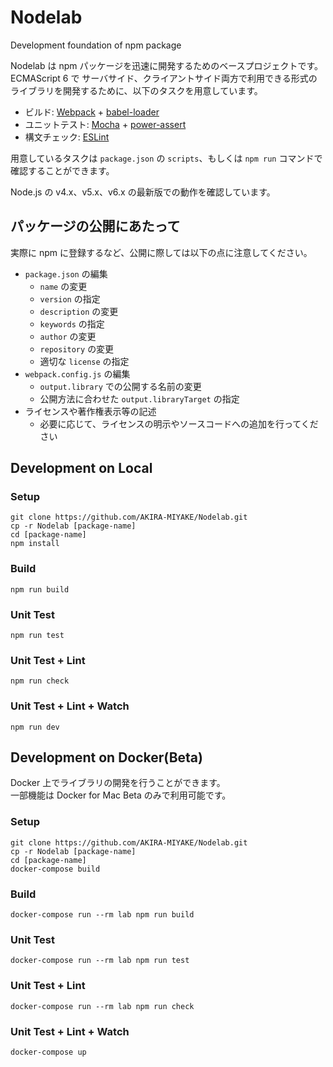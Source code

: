 # Nodelab
Development foundation of npm package

Nodelab は npm パッケージを迅速に開発するためのベースプロジェクトです。  
ECMAScript 6 で サーバサイド、クライアントサイド両方で利用できる形式のライブラリを開発するために、以下のタスクを用意しています。  

+ ビルド: [Webpack](http://webpack.github.io/) + [babel-loader](https://github.com/babel/babel-loader)
+ ユニットテスト: [Mocha](https://mochajs.org/) + [power-assert](https://github.com/power-assert-js/power-assert)
+ 構文チェック: [ESLint](http://eslint.org/)

用意しているタスクは `package.json` の `scripts`、もしくは `npm run` コマンドで確認することができます。  

Node.js の v4.x、v5.x、v6.x の最新版での動作を確認しています。  

## パッケージの公開にあたって
実際に npm に登録するなど、公開に際しては以下の点に注意してください。  

+ `package.json` の編集
  + `name` の変更
  + `version` の指定
  + `description` の変更
  + `keywords` の指定
  + `author` の変更
  + `repository` の変更
  + 適切な `license` の指定
+ `webpack.config.js` の編集
  + `output.library` での公開する名前の変更
  + 公開方法に合わせた `output.libraryTarget` の指定
+ ライセンスや著作権表示等の記述
  + 必要に応じて、ライセンスの明示やソースコードへの追加を行ってください

## Development on Local
### Setup

    git clone https://github.com/AKIRA-MIYAKE/Nodelab.git
    cp -r Nodelab [package-name]
    cd [package-name]
    npm install

### Build

    npm run build

### Unit Test

    npm run test

### Unit Test + Lint

    npm run check

### Unit Test + Lint + Watch

    npm run dev

## Development on Docker(Beta)
Docker 上でライブラリの開発を行うことができます。  
一部機能は Docker for Mac Beta のみで利用可能です。  

### Setup

    git clone https://github.com/AKIRA-MIYAKE/Nodelab.git
    cp -r Nodelab [package-name]
    cd [package-name]
    docker-compose build

### Build

    docker-compose run --rm lab npm run build

### Unit Test

    docker-compose run --rm lab npm run test

### Unit Test + Lint

    docker-compose run --rm lab npm run check

### Unit Test + Lint + Watch

    docker-compose up
